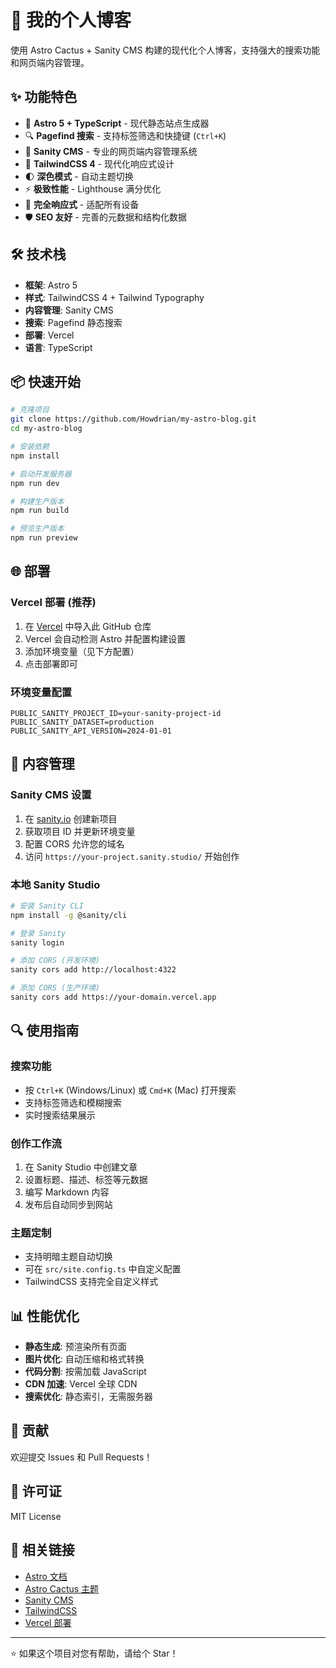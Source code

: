 # 🌵 我的个人博客

使用 Astro Cactus + Sanity CMS 构建的现代化个人博客，支持强大的搜索功能和网页端内容管理。

## ✨ 功能特色

- 🚀 **Astro 5 + TypeScript** - 现代静态站点生成器
- 🔍 **Pagefind 搜索** - 支持标签筛选和快捷键 (`Ctrl+K`)
- 📝 **Sanity CMS** - 专业的网页端内容管理系统
- 🎨 **TailwindCSS 4** - 现代化响应式设计
- 🌓 **深色模式** - 自动主题切换
- ⚡ **极致性能** - Lighthouse 满分优化
- 📱 **完全响应式** - 适配所有设备
- 🛡️ **SEO 友好** - 完善的元数据和结构化数据

## 🛠️ 技术栈

- **框架**: Astro 5
- **样式**: TailwindCSS 4 + Tailwind Typography
- **内容管理**: Sanity CMS
- **搜索**: Pagefind 静态搜索
- **部署**: Vercel
- **语言**: TypeScript

## 📦 快速开始

```bash
# 克隆项目
git clone https://github.com/Howdrian/my-astro-blog.git
cd my-astro-blog

# 安装依赖
npm install

# 启动开发服务器
npm run dev

# 构建生产版本
npm run build

# 预览生产版本
npm run preview
```

## 🌐 部署

### Vercel 部署 (推荐)

1. 在 [Vercel](https://vercel.com) 中导入此 GitHub 仓库
2. Vercel 会自动检测 Astro 并配置构建设置
3. 添加环境变量（见下方配置）
4. 点击部署即可

### 环境变量配置

```env
PUBLIC_SANITY_PROJECT_ID=your-sanity-project-id
PUBLIC_SANITY_DATASET=production
PUBLIC_SANITY_API_VERSION=2024-01-01
```

## 📝 内容管理

### Sanity CMS 设置

1. 在 [sanity.io](https://sanity.io) 创建新项目
2. 获取项目 ID 并更新环境变量
3. 配置 CORS 允许您的域名
4. 访问 `https://your-project.sanity.studio/` 开始创作

### 本地 Sanity Studio

```bash
# 安装 Sanity CLI
npm install -g @sanity/cli

# 登录 Sanity
sanity login

# 添加 CORS (开发环境)
sanity cors add http://localhost:4322

# 添加 CORS (生产环境)
sanity cors add https://your-domain.vercel.app
```

## 🔍 使用指南

### 搜索功能
- 按 `Ctrl+K` (Windows/Linux) 或 `Cmd+K` (Mac) 打开搜索
- 支持标签筛选和模糊搜索
- 实时搜索结果展示

### 创作工作流
1. 在 Sanity Studio 中创建文章
2. 设置标题、描述、标签等元数据
3. 编写 Markdown 内容
4. 发布后自动同步到网站

### 主题定制
- 支持明暗主题自动切换
- 可在 `src/site.config.ts` 中自定义配置
- TailwindCSS 支持完全自定义样式

## 📊 性能优化

- **静态生成**: 预渲染所有页面
- **图片优化**: 自动压缩和格式转换
- **代码分割**: 按需加载 JavaScript
- **CDN 加速**: Vercel 全球 CDN
- **搜索优化**: 静态索引，无需服务器

## 🤝 贡献

欢迎提交 Issues 和 Pull Requests！

## 📄 许可证

MIT License

## 🔗 相关链接

- [Astro 文档](https://docs.astro.build/)
- [Astro Cactus 主题](https://github.com/chrismwilliams/astro-theme-cactus)
- [Sanity CMS](https://www.sanity.io/)
- [TailwindCSS](https://tailwindcss.com/)
- [Vercel 部署](https://vercel.com/)

---

⭐ 如果这个项目对您有帮助，请给个 Star！